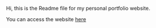 Hi, this is the Readme file for my personal portfolio website.

You can access the website [here](rishic83.github.io)

